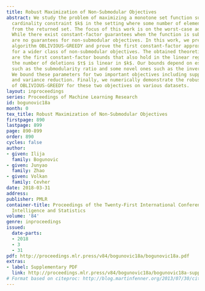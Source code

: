```yaml
---
title: Robust Maximization of Non-Submodular Objectives
abstract: We study the problem of maximizing a monotone set function subject to a
  cardinality constraint $k$ in the setting where some number of elements $τ$ is deleted
  from the returned set. The focus of this work is on the worst-case adversarial setting.
  While there exist constant-factor guarantees when the function is submodular, there
  are no guarantees for non-submodular objectives. In this work, we present a new
  algorithm OBLIVIOUS-GREEDY and prove the first constant-factor approximation guarantees
  for a wider class of non-submodular objectives. The obtained theoretical bounds
  are the first constant-factor bounds that also hold in the linear regime, i.e. when
  the number of deletions $τ$ is linear in $k$. Our bounds depend on established parameters
  such as the submodularity ratio and some novel ones such as the inverse curvature.
  We bound these parameters for two important objectives including support selection
  and variance reduction. Finally, we numerically demonstrate the robust performance
  of OBLIVIOUS-GREEDY for these two objectives on various datasets.
layout: inproceedings
series: Proceedings of Machine Learning Research
id: bogunovic18a
month: 0
tex_title: Robust Maximization of Non-Submodular Objectives
firstpage: 890
lastpage: 899
page: 890-899
order: 890
cycles: false
author:
- given: Ilija
  family: Bogunovic
- given: Junyao
  family: Zhao
- given: Volkan
  family: Cevher
date: 2018-03-31
address: 
publisher: PMLR
container-title: Proceedings of the Twenty-First International Conference on Artficial
  Intelligence and Statistics
volume: '84'
genre: inproceedings
issued:
  date-parts:
  - 2018
  - 3
  - 31
pdf: http://proceedings.mlr.press/v84/bogunovic18a/bogunovic18a.pdf
extras:
- label: Supplementary PDF
  link: http://proceedings.mlr.press/v84/bogunovic18a/bogunovic18a-supp.pdf
# Format based on citeproc: http://blog.martinfenner.org/2013/07/30/citeproc-yaml-for-bibliographies/
---
```

